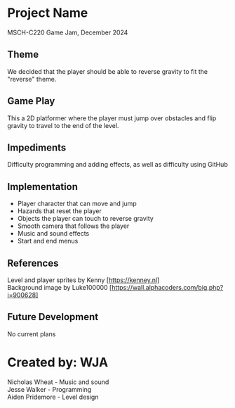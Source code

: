 # Project Name
MSCH-C220 Game Jam, December 2024

## Theme
We decided that the player should be able to reverse gravity to fit the "reverse" theme.

## Game Play
This a 2D platformer where the player must jump over obstacles and flip gravity to travel to the end of the level.

## Impediments
Difficulty programming and adding effects, as well as difficulty using GitHub

## Implementation
* Player character that can move and jump
* Hazards that reset the player
* Objects the player can touch to reverse gravity
* Smooth camera that follows the player
* Music and sound effects
* Start and end menus

## References
Level and player sprites by Kenny [https://kenney.nl]<br>
Background image by Luke100000 [https://wall.alphacoders.com/big.php?i=900628]

## Future Development
No current plans

# Created by: WJA
Nicholas Wheat - Music and sound<br>
Jesse Walker - Programming<br>
Aiden Pridemore - Level design